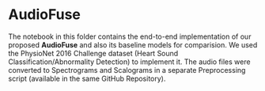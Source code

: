 # **AudioFuse**
The notebook in this folder contains the end-to-end implementation of our proposed **AudioFuse** and also its baseline models for comparision. We used the PhysioNet 2016 Challenge dataset (Heart Sound Classification/Abnormality Detection) to implement it. The audio files were converted to Spectrograms and Scalograms in a separate Preprocessing script (available in the same GitHub Repository).

